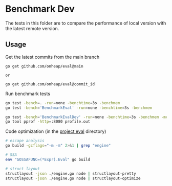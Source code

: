# Benchmark Dev

The tests in this folder are to compare the performance of local version with the latest remote version.

## Usage

Get the latest commits from the main branch
```
go get github.com/onheap/eval@main

or

go get github.com/onheap/eval@commit_id
```

Run benchmark tests
```bash
go test -bench=. -run=none -benchtime=3s -benchmem
go test -bench='BenchmarkEval' -run=none -benchtime=3s -benchmem

go test -bench='BenchmarkEvalDev' -run=none -benchtime=3s -benchmem -memprofile profile.out
go tool pprof -http=:8080 profile.out
```

Code optimization (in the [project eval](https://github.com/onheap/eval) directory)
```bash
# escape analysis
go build -gcflags="-m -m" 2>&1 | grep "engine"

# SSA
env "GOSSAFUNC=(*Expr).Eval" go build

# struct layout
structlayout -json ./engine.go node | structlayout-pretty
structlayout -json ./engine.go node | structlayout-optimize
```


